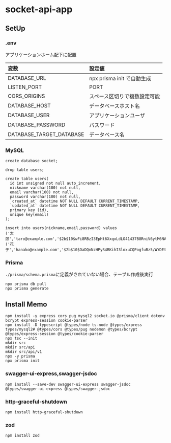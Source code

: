 # socket-api-app

## SetUp

### .env

アプリケーションホーム配下に配置

| 変数                     | 設定値                       |
| :----------------------- | :--------------------------- |
| DATABASE_URL             | npx prisma init で自動生成   |
| LISTEN_PORT              | PORT                         |
| CORS_ORIGINS             | スペース区切りで複数設定可能 |
| DATABASE_HOST            | データベースホスト名         |
| DATABASE_USER            | アプリケーションユーザ       |
| DATABASE_PASSWORD        | パスワード                   |
| DATABASE_TARGET_DATABASE | データベース名               |

### MySQL

```
create database socket;
```

```
drop table users;

create table users(
  id int unsigned not null auto_increment,
  nickname varchar(100) not null,
  email varchar(100) not null,
  password varchar(100) not null,
  `created_at` datetime NOT NULL DEFAULT CURRENT_TIMESTAMP,
  `updated_at` datetime NOT NULL DEFAULT CURRENT_TIMESTAMP,
  primary key (id),
  unique key(email)
);

insert into users(nickname,email,password) values
('太郎','taro@example.com','$2b$10$wFi8RBzI3EpHt6XxqxLdLO41437B8RniV6ytM6NAACNPdFbjPj3je'),
('花子','hanako@example.com','$2b$10$OaDQnNzHPyS4RKihI3loxuCQPogfuBz5/WYDEtvBpV0B2FTR4l0MW');
```

### Prisma

`./prisma/schema.prisma`に定義がされていない場合、テーブル作成後実行

```
npx prisma db pull
npx prisma generate
```

## Install Memo

```
npm install -y express cors pug mysql2 socket.io @prisma/client dotenv bcrypt express-session cookie-parser
npm install -D typescript @types/node ts-node @types/express types/mysql2# @types/cors @types/pug nodemon @types/bcrypt @types/express-session @types/cookie-parser
npx tsc --init
mkdir src
mkdir src/api
mkdir src/api/v1
npx -y prisma
npx prisma init
```

### swagger-ui-express,swagger-jsdoc

```
npm install --save-dev swagger-ui-express swagger-jsdoc @types/swagger-ui-express @types/swagger-jsdoc
```

### http-graceful-shutdown

```
npm install http-graceful-shutdown
```

### zod

```
npm install zod
```
